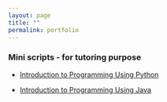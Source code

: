 ```yaml
---
layout: page
title: ""
permalink: portfolio
---
```

### Mini scripts - for tutoring purpose

+ [Introduction to Programming Using Python](https://github.com/lytranp/Tutoring-PythonIntroduction)

+ [Introduction to Programming Using Java](https://github.com/lytranp/Tutoring-JavaIntroduction)

